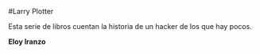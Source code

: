 #Larry Plotter

Esta serie de libros cuentan la historia de un hacker de los que hay pocos.

**Eloy Iranzo**

